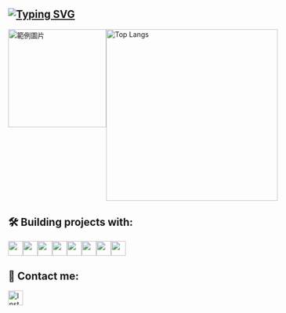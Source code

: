 [![Typing SVG](https://readme-typing-svg.demolab.com?font=Fira+Code&duration=2500&pause=100&center=true&multiline=true&random=false&repeat=false&width=1012&height=80&lines=Hello!+Welcome+to+my+profile;I+am+Jarvis%2C+a+Python+Backend+Developer)](https://git.io/typing-svg)
---
<div style="display: flex; justify-content: space-between;">
  <img src="https://memeprod.ap-south-1.linodeobjects.com/user-maker/c0b1810a36a1a9313a9cb829ccf29fc0.gif" alt="範例圖片" style="width: 200px;">
  <img src="https://github-readme-stats.vercel.app/api/top-langs/?username=jarvislu1029&layout=compact&hide=css,scss&" alt="Top Langs" style="width: 350px;">
</div>


## 🛠️ Building projects with:
<p style="display: flex; align-items: center;">
  <img width="30" src="https://github.com/hussainweb/hussainweb/raw/main/icons/python.png" />
  <img width="30" src="https://cdn.simpleicons.org/jenkins/" />
  <img width="30" src="https://cdn.simpleicons.org/Elasticsearch" />
  <img width="30" src="https://cdn.simpleicons.org/mysql/" /> 
  <img width="30" src="https://cdn.simpleicons.org/mongodb/" />
  <img width="30" src="https://cdn.simpleicons.org/nginx" /> 
  <img width="30" src="https://cdn.simpleicons.org/googlecloud/" />
  <img width="30" src="https://cdn.simpleicons.org/docker/" />
</p>

## 💬 Contact me:
<p>
  <a href="https://www.instagram.com/jarvis_lu1029/" target="_blank">
    <img width="30" src="https://github.com/hussainweb/hussainweb/raw/main/icons/instagram.png" alt="Instagram"/>
  </a> 
</p>
  
